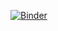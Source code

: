 [![Binder](https://mybinder.org/badge_logo.svg)](https://mybinder.org/v2/gh/invasionofsmallcubes/fantacalcio.git/master?filepath=notebook%2Fworkdir%2FFantaStatsNotebook.ipynb)
